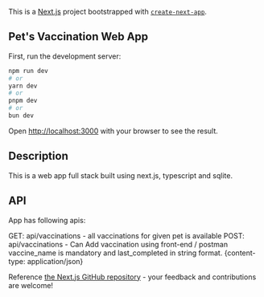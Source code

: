 This is a [Next.js](https://nextjs.org) project bootstrapped with [`create-next-app`](https://nextjs.org/docs/app/api-reference/cli/create-next-app).

## Pet's Vaccination Web App

First, run the development server:

```bash
npm run dev
# or
yarn dev
# or
pnpm dev
# or
bun dev
```

Open [http://localhost:3000](http://localhost:3000) with your browser to see the result.
 

## Description

This is a web app full stack built using next.js, typescript and sqlite.

## API

App has following apis:

GET: api/vaccinations - all vaccinations for given pet is available 
POST: api/vaccinations - Can Add vaccination using front-end / postman vaccine_name is mandatory and last_completed in string format.
{content-type: application/json}


Reference [the Next.js GitHub repository](https://github.com/vercel/next.js) - your feedback and contributions are welcome!


